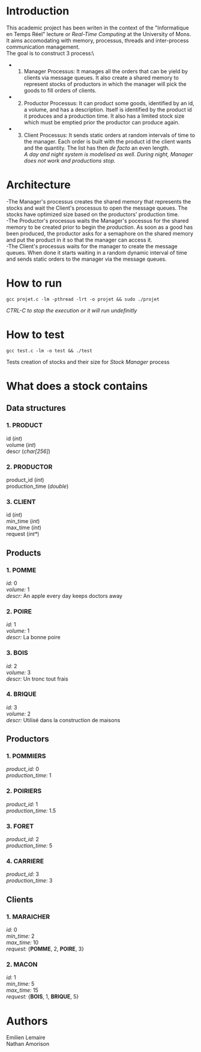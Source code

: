 # Introduction
This academic project has been writen in the context of the "Informatique en Temps Réel" lecture or _Real-Time Computing_ at the University of Mons.
It aims accomodating with memory, processus, threads and inter-process communication management.\
The goal is to construct 3 process:\
- 1. Manager Processus: It manages all the orders that can be yield by clients via message queues. It also create a shared memory to represent stocks of productors in which the manager will pick the goods to fill orders of clients.
- 2. Productor Processus: It can product some goods, identified by an id, a volume, and has a description. Itself is identified by the product id it produces and a production time. It also has a limited stock size which must be emptied prior the productor can produce again.
- 3. Client Processus: It sends static orders at random intervals of time to the manager. Each order is built with the product id the client wants and the quantity. The list has then _de facto_ an even length.\
_A day and night system is modelised as well. During night, Manager does not work and productions stop._

# Architecture
-The Manager's processus creates the shared memory that represents the stocks and wait the Client's processus to open the message queues. The stocks have optimized size based on the productors' production time.\
-The Productor's processus waits the Manager's pocessus for the shared memory to be created prior to begin the _production_. As soon as a good has been produced, the productor asks for a semaphore on the shared memory and put the product in it so that the manager can access it.\
-The Client's processus waits for the manager to create the message queues. When done it starts waiting in a random dynamic interval of time and sends static orders to the manager via the message queues.

# How to run
```
gcc projet.c -lm -pthread -lrt -o projet && sudo ./projet
```
*CTRL-C to stop the execution or it will run undefinitly*

# How to test
```
gcc test.c -lm -o test && ./test
```
Tests creation of stocks and their size for *Stock Manager* process

# What does a stock contains
## Data structures
### 1. PRODUCT
id (*int*)  
volume (*int*)  
descr (*char\[256\]*)
### 2. PRODUCTOR
product_id (*int*)  
production_time (*double*)  
### 3. CLIENT
id (*int*)  
min_time (*int*)  
max_time (*int*)  
request (*int\**)  

## Products
### 1. POMME
*id:* 0  
*volume:* 1  
*descr:* An apple every day keeps doctors away  
### 2. POIRE
*id:* 1  
*volume:* 1  
*descr:* La bonne poire  
### 3. BOIS
*id:* 2  
*volume:* 3  
*descr:* Un tronc tout frais  
### 4. BRIQUE
*id:* 3  
*volume:* 2  
*descr:* Utilisé dans la construction de maisons  

## Productors
### 1. POMMIERS
*product_id:* 0  
*production_time:* 1  
### 2. POIRIERS
*product_id:* 1  
*production_time:* 1.5  
### 3. FORET
*product_id:* 2  
*production_time:* 5  
### 4. CARRIERE
*product_id:* 3  
*production_time:* 3  

## Clients
### 1. MARAICHER
*id:* 0  
*min_time:* 2  
*max_time:* 10  
*request:* {**POMME**, 2, **POIRE**, 3}  
### 2. MACON
*id:* 1  
*min_time:* 5  
*max_time:* 15  
*request:* {**BOIS**, 1, **BRIQUE**, 5}  


# Authors
Emilien Lemaire  
Nathan Amorison
